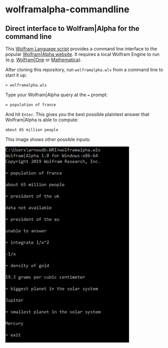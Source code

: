 # wolframalpha-commandline
## Direct interface to Wolfram|Alpha for the command line

This [Wolfram Language script](http://www.wolfram.com/wolframscript/) provides a command line interface
to the popular [Wolfram|Alpha website](https://www.wolframalpha.com/). It requires a local Wolfram Engine
to run (e.g. [Wolfram|One](http://www.wolfram.com/wolfram-one/) or [Mathematica](http://www.wolfram.com/mathematica/)). 

After cloning this repository, run `wolframalpha.wls` from a command line to start it up:

    > wolframalpha.wls

Type your Wolfram|Alpha query at the `=` prompt:

    = population of france

And hit `Enter`. This gives you the best possible plaintext answer that Wolfram|Alpha is able to compute:

    about 65 million people

This image shows other possible inputs:

![Sample](images/image-01.png)
